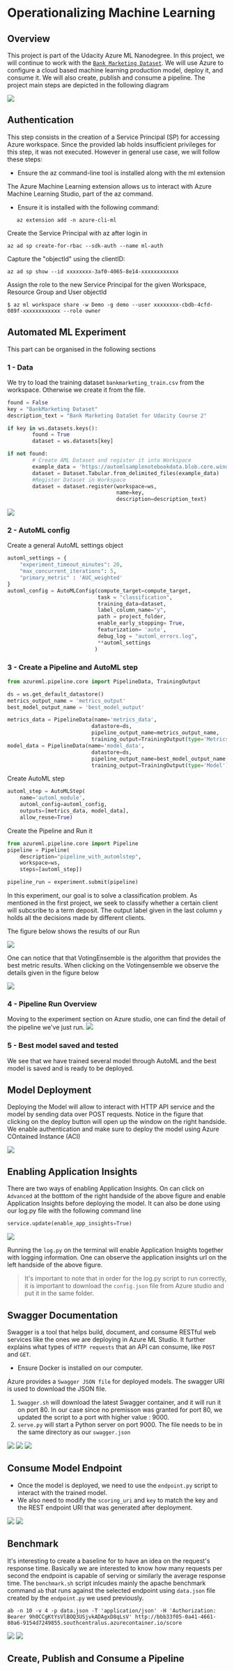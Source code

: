 # Operationalizing Machine Learning
## Overview
This project is part of the Udacity Azure ML Nanodegree. In this project, we will continue to work with the [`Bank Marketing Dataset`](https://archive.ics.uci.edu/ml/datasets/Bank+Marketing). We will use Azure to configure a cloud based machine learning production model, deploy it, and consume it. We will also create, publish and consume a pipeline. 
The project main steps are depicted in the following diagram

<img src="./images/diagram-project-2.png">


## Authentication
This step consists in the creation of a Service Principal (SP) for accessing Azure workspace. Since the provided lab holds insufficient privileges for this step, it was not executed. However in general use case, we will follow these steps: 

* Ensure the az command-line tool is installed along with the ml extension

The Azure Machine Learning extension allows us to interact with Azure Machine Learning Studio, part of the az command.
* Ensure it is installed with the following command:
```
   az extension add -n azure-cli-ml
```
Create the Service Principal with az after login in
```
az ad sp create-for-rbac --sdk-auth --name ml-auth
```
Capture the "objectId" using the clientID:
```
az ad sp show --id xxxxxxxx-3af0-4065-8e14-xxxxxxxxxxxx
```
Assign the role to the new Service Principal for the given Workspace, Resource Group and User objectId
```
$ az ml workspace share -w Demo -g demo --user xxxxxxxx-cbdb-4cfd-089f-xxxxxxxxxxxx --role owner
```
## Automated ML Experiment
This part can be organised in the following sections 
### 1 - Data
We try to load the training dataset `bankmarketing_train.csv` from the workspace. Otherwise we create it from the file.
```python
found = False
key = "BankMarketing Dataset"
description_text = "Bank Marketing DataSet for Udacity Course 2"

if key in ws.datasets.keys(): 
        found = True
        dataset = ws.datasets[key] 

if not found:
        # Create AML Dataset and register it into Workspace
        example_data = 'https://automlsamplenotebookdata.blob.core.windows.net/automl-sample-notebook-data/bankmarketing_train.csv'
        dataset = Dataset.Tabular.from_delimited_files(example_data)        
        #Register Dataset in Workspace
        dataset = dataset.register(workspace=ws,
                                   name=key,
                                   description=description_text)
```

<img src="./images/data-creation.png">

### 2 - AutoML config 
Create a general AutoML settings object

```python 
automl_settings = {
    "experiment_timeout_minutes": 20,
    "max_concurrent_iterations": 5,
    "primary_metric" : 'AUC_weighted'
}
automl_config = AutoMLConfig(compute_target=compute_target,
                             task = "classification",
                             training_data=dataset,
                             label_column_name="y",   
                             path = project_folder,
                             enable_early_stopping= True,
                             featurization= 'auto',
                             debug_log = "automl_errors.log",
                             **automl_settings
                            )
```
### 3 - Create a Pipeline and AutoML step
```python
from azureml.pipeline.core import PipelineData, TrainingOutput

ds = ws.get_default_datastore()
metrics_output_name = 'metrics_output'
best_model_output_name = 'best_model_output'

metrics_data = PipelineData(name='metrics_data',
                           datastore=ds,
                           pipeline_output_name=metrics_output_name,
                           training_output=TrainingOutput(type='Metrics'))
model_data = PipelineData(name='model_data',
                           datastore=ds,
                           pipeline_output_name=best_model_output_name,
                           training_output=TrainingOutput(type='Model'))
```
Create AutoML step 

```python
automl_step = AutoMLStep(
    name='automl_module',
    automl_config=automl_config,
    outputs=[metrics_data, model_data],
    allow_reuse=True)
```
Create the Pipeline and Run it
```python
from azureml.pipeline.core import Pipeline
pipeline = Pipeline(
    description="pipeline_with_automlstep",
    workspace=ws,    
    steps=[automl_step])

pipeline_run = experiment.submit(pipeline)
```
In this experiment, our goal is to solve a classification problem. As mentioned in the first project, we seek to classify whether a certain client will subcsribe to a term deposit. The output label given in the last column `y` holds all the decisions made by different clients.

The figure below shows the results of our Run

<img src="./images/run-autoML.png">

One can notice that that VotingEnsemble is the algorithm that provides the best metric results. When clicking on the Votingensemble we observe the details given in the figure below

<img src="./images/run-best-voting.png">

### 4 - Pipeline Run Overview 
Moving to the experiment section on Azure studio, one can find the detail of the pipeline we've just run. 
<img src="./images/pipeline-run-overview.png">

### 5 - Best model saved and tested
We see that we have trained several model through AutoML and the best model is saved and is ready to be deployed. 

## Model Deployment 
Deploying the Model will allow to interact with HTTP API service and the model by sending data over POST requests.
Notice in the figure that clicking on the deploy button will open up the window on the right handside. We enable authentication and make sure to deploy the model using Azure COntained Instance (ACI)

<img src="./images/model-deployment.png">

## Enabling Application Insights
There are two ways of enabling Application Insights. On can click on `Advanced` at the botttom of the right handside of the above figure and enable Application Insights before deploying the model. It can also be done using our log.py file with the following command line 
```python 
service.update(enable_app_insights=True)
```

<img src="./images/rest-endpoint-model-app-insight.png">

Running the `log.py` on the terminal will enable Application Insights together with logging information. One can observe the application insights url on the left handside of the above figure. 
> It's important to note that in order for the log.py script to run correctly, it is important to download the `config.json` file from Azure studio and put it in the same folder. 

## Swagger Documentation
Swagger is a tool that helps build, document, and consume RESTful web services like the ones we are deploying in Azure ML Studio. It further explains what types of `HTTP requests` that an API can consume, like `POST` and `GET`. 

* Ensure Docker is installed on our computer.

Azure provides a `Swagger JSON file` for deployed models. The swagger URI is used to download the JSON file. 

1. `Swagger.sh` will download the latest Swagger container, and it will run it on port 80. In our case since no premisson was granted for port 80, we updated the script to a port with higher value : 9000.
2. `serve.py` will start a Python server on port 9000. The file needs to be in the same directory as our `swagger.json`

<img src="./images/best-model-swagger.png">
<img src="./images/swagger-1.png">
<img src="./images/swagger-2.png">

## Consume Model Endpoint
* Once the model is deployed, we need to use the `endpoint.py` script to interact with the trained model. 
* We also need to modify the `scoring_uri` and `key` to match the key and the REST endpoint URI that was generated after deployment.


<img src="./images/endpointpy.png">
<img src="./images/testendpointpy.png">

## Benchmark
It's interesting to create a baseline for to have an idea on the request's response time. Basically we are interested to know how many requests per second the endpoint is capable of serving or similarly the average response time.
The `benchmark.sh` script inlcudes mainly the apache benchmark command `ab` that runs against the selected endpoint using `data.json` file created by the `endpoint.py` we used previously. 

```
ab -n 10 -v 4 -p data.json -T 'application/json' -H 'Authorization: Bearer 9h0CCgKtYsVlBOQ3USjvkADAgxD8qLsV' http://bbb33f05-0a41-4661-80a6-9154d7249855.southcentralus.azurecontainer.io/score
```
<img src="./images/benchmark.png" >
<img src="./images/benchmark-2.png" >

## Create, Publish and Consume a Pipeline
